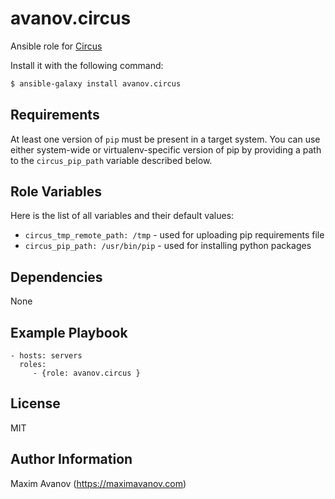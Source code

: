 avanov.circus
==============================

Ansible role for [Circus](https://circus.readthedocs.org/en/latest/)

Install it with the following command:

```bash
$ ansible-galaxy install avanov.circus
```

Requirements
------------

At least one version of ``pip`` must be present in a target system. You can use either
system-wide or virtualenv-specific version of pip by providing a path to the ``circus_pip_path``
variable described below.

Role Variables
--------------

Here is the list of all variables and their default values:

* ``circus_tmp_remote_path: /tmp`` - used for uploading pip requirements file
* ``circus_pip_path: /usr/bin/pip`` - used for installing python packages


Dependencies
------------

None

Example Playbook
-------------------------

    - hosts: servers
      roles:
         - {role: avanov.circus }

License
-------

MIT

Author Information
------------------

Maxim Avanov (https://maximavanov.com)